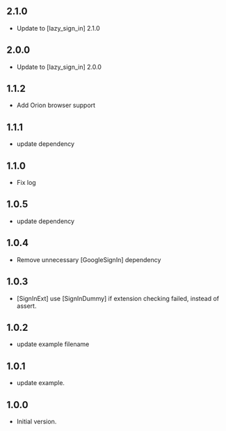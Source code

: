 ## 2.1.0
- Update to [lazy_sign_in] 2.1.0
## 2.0.0
- Update to [lazy_sign_in] 2.0.0
## 1.1.2
- Add Orion browser support
## 1.1.1
- update dependency
## 1.1.0
- Fix log
## 1.0.5
- update dependency
## 1.0.4
- Remove unnecessary [GoogleSignIn] dependency
## 1.0.3
- [SignInExt] use [SignInDummy] if extension checking failed, instead of assert.
## 1.0.2
- update example filename
## 1.0.1
- update example.
## 1.0.0
- Initial version.